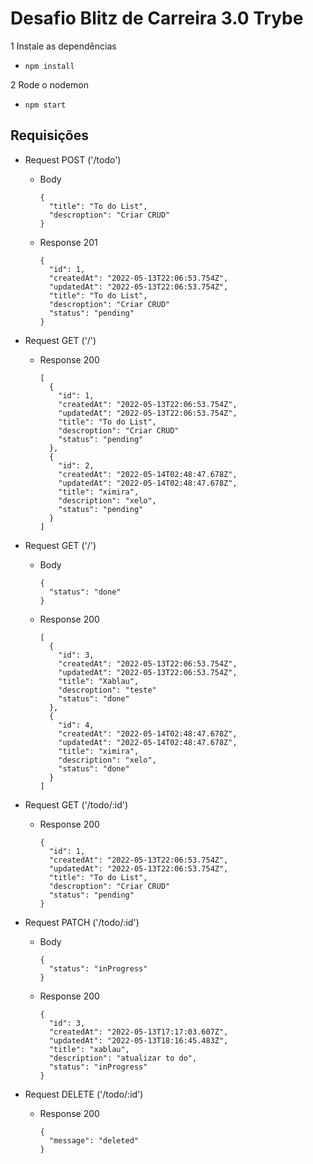 # Desafio Blitz de Carreira 3.0 Trybe

1 Instale as dependências
  * `npm install`

2 Rode o nodemon
  * `npm start`


## Requisições

+ Request POST ('/todo')

  + Body

    ```
    {
      "title": "To do List",
      "descroption": "Criar CRUD"
    }  
    ```

  + Response 201

    ```
    {
      "id": 1,
      "createdAt": "2022-05-13T22:06:53.754Z",
      "updatedAt": "2022-05-13T22:06:53.754Z",
      "title": "To do List",
      "descroption": "Criar CRUD"
      "status": "pending"
    }

    ```

+ Request GET ('/')

  + Response 200

    ```
    [
      {
        "id": 1,
        "createdAt": "2022-05-13T22:06:53.754Z",
        "updatedAt": "2022-05-13T22:06:53.754Z",
        "title": "To do List",
        "descroption": "Criar CRUD"
        "status": "pending"
      },
      {
        "id": 2,
        "createdAt": "2022-05-14T02:48:47.678Z",
        "updatedAt": "2022-05-14T02:48:47.678Z",
        "title": "ximira",
        "description": "xelo",
        "status": "pending"
      }
    ]  

    ```

+ Request GET ('/')

  + Body

    ```
    {
      "status": "done"
    }  
    ```

  + Response 200

    ```
    [
      {
        "id": 3,
        "createdAt": "2022-05-13T22:06:53.754Z",
        "updatedAt": "2022-05-13T22:06:53.754Z",
        "title": "Xablau",
        "descroption": "teste"
        "status": "done"
      },
      {
        "id": 4,
        "createdAt": "2022-05-14T02:48:47.678Z",
        "updatedAt": "2022-05-14T02:48:47.678Z",
        "title": "ximira",
        "description": "xelo",
        "status": "done"
      }
    ]  

    ```

+ Request GET ('/todo/:id')

  + Response 200

    ```
    {
      "id": 1,
      "createdAt": "2022-05-13T22:06:53.754Z",
      "updatedAt": "2022-05-13T22:06:53.754Z",
      "title": "To do List",
      "descroption": "Criar CRUD"
      "status": "pending"
    }

+ Request PATCH ('/todo/:id')

  + Body

    ```
    {
      "status": "inProgress"
    }
    ```  

  + Response 200

    ```
    {
      "id": 3,
      "createdAt": "2022-05-13T17:17:03.607Z",
      "updatedAt": "2022-05-13T18:16:45.483Z",
      "title": "xablau",
      "description": "atualizar to do",
      "status": "inProgress"
    }
    ```

+ Request DELETE ('/todo/:id')

  + Response 200

    ```
    {
      "message": "deleted"
    }
    ```